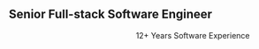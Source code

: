 <h2 align="center"> Senior Full-stack Software Engineer </h2>

<p align="right">12+ Years Software Experience</p>
